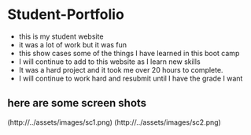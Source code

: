 # Student-Portfolio
* this is my student website
* it was a lot of work  but it was fun
* this show cases some of the things I have learned in this boot camp
* I will continue to add to this website as I learn new skills
* It was a hard project and it took me over 20 hours to complete.
* I will continue to work hard and resubmit until I have the grade I want

## here are some screen shots
(http://../assets/images/sc1.png)
(http://../assets/images/sc2.png)